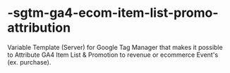 # -sgtm-ga4-ecom-item-list-promo-attribution
Variable Template (Server) for Google Tag Manager that makes it possible to Attribute GA4 Item List &amp; Promotion to revenue or ecommerce Event's (ex. purchase).
